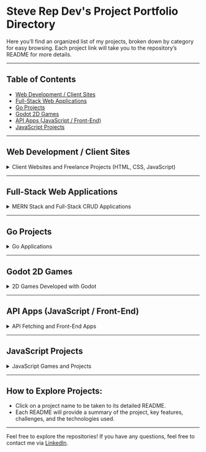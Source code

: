 # Steve Rep Dev's Project Portfolio Directory

Here you’ll find an organized list of my projects, broken down by category for easy browsing. Each project link will take you to the repository’s README for more details.

---

## Table of Contents
- [Web Development / Client Sites](#web-development--client-sites)
- [Full-Stack Web Applications](#full-stack-web-applications)
- [Go Projects](#go-projects)
- [Godot 2D Games](#godot-2d-games)
- [API Apps (JavaScript / Front-End)](#api-apps-javascript--front-end)
- [JavaScript Projects](#javascript-projects)

---


## Web Development / Client Sites

<details>
  <summary>Client Websites and Freelance Projects (HTML, CSS, JavaScript)</summary>

  ### [Good and Local Web Studio](link-to-repo)
  - **Description**: My web development studio's site, highlighting services, portfolio, and a blog.
  - **Tech Stack**: HTML, CSS, JavaScript, Responsive Design

  ### [Client Website 1](link-to-repo)
  - **Description**: A fast, responsive website built for a local business.
  - **Tech Stack**: HTML, CSS, JavaScript

  ### [Client Website 2](https://github.com/StewedDownSteve/Client_Megan_Portfolio)
  - **Description**: Portfolio website for an artist, featuring animations and responsive design.
  - **Tech Stack**: HTML, CSS, JavaScript

  _More client projects to be added here..._

</details>

---

## Full-Stack Web Applications

<details>
  <summary>MERN Stack and Full-Stack CRUD Applications</summary>

  ### [Full-Stack App 1](https://github.com/StewedDownSteve/ProjectManagment_FS_App)
  - **Description**: An e-commerce platform with product management, authentication, and payment processing.
  - **Tech Stack**: MongoDB, Express.js, React, Node.js (MERN), JWT, Stripe API

  ### [Full-Stack App 2](https://github.com/StewedDownSteve/storybookscopy)
  - **Description**: A task management app with full CRUD functionality, built using MERN.
  - **Tech Stack**: MongoDB, Express.js, React, Node.js (MERN)

  ### [Random Img Generator, To Scale](https://github.com/StewedDownSteve/API_App_to_scale/)
  - **Description**: A simple application designed to fetch random images from an API. The project aims to explore and       address real-world challenges related to handling multiple requests and optimizing performance.
  - **Tech Stack**: JavaScript, Express.js, Node.js, BootStrap, Apache Benchmark

  _More full-stack apps to be added here..._

</details>

---

## Go Projects

<details>
  <summary>Go Applications</summary>

  ### [CRM with Go](https://github.com/StewedDownSteve/CRM-Golang)
  - **Description**: A RESTful API for managing user data with JWT authentication.
  - **Tech Stack**: Go, JWT, PostgreSQL, REST API

  ### [HTML Web Scrapper](https://github.com/StewedDownSteve/Go-html-web-scraper)
  - **Description**: CLI tool for data analysis using Go's concurrency features.
  - **Tech Stack**: Go, CSV Parsing, Concurrency

  _More Go projects to be added here..._

</details>

---

## Godot 2D Games

<details>
  <summary>2D Games Developed with Godot</summary>

  ### [2D Game 1](https://github.com/StewedDownSteve/henry-day-out-game)
  - **Description**: A platformer game with custom physics and animations.
  - **Tech Stack**: Godot, GDScript

  ### [2D Game 2](https://github.com/StewedDownSteve/gotdot_first_game)
  - **Description**: A puzzle game with dynamic level generation and progression tracking.
  - **Tech Stack**: Godot, GDScript

  _More Godot games to be added here..._

</details>

---

## API Apps (JavaScript / Front-End)

<details>
  <summary>API Fetching and Front-End Apps</summary>

  ### [D&D Monter Finder](https://github.com/StewedDownSteve/monster_api_app)
  - **Description**: A weather app fetching data from OpenWeather API and dynamically updating the DOM.
  - **Tech Stack**: JavaScript, OpenWeather API, HTML, CSS

  ### [Geo Location Weather App](https://github.com/StewedDownSteve/Weather_App_Updated/tree/main)
  - **Description**: A cryptocurrency tracker using the CoinGecko API and vanilla JavaScript.
  - **Tech Stack**: JavaScript, CoinGecko API, HTML, CSS

  ### [Alien Guide App](https://github.com/StewedDownSteve/ST-Alien-Guide-App)
  - **Description**: A cryptocurrency tracker using the CoinGecko API and vanilla JavaScript.
  - **Tech Stack**: JavaScript, CoinGecko API, HTML, CSS

  ### [API App 2](https://github.com/StewedDownSteve/Weather_App_Updated/tree/main)
  - **Description**: A cryptocurrency tracker using the CoinGecko API and vanilla JavaScript.
  - **Tech Stack**: JavaScript, CoinGecko API, HTML, CSS

  _More API apps to be added here..._

</details>

---

## JavaScript Projects

<details>
  <summary>JavaScript Games and Projects</summary>

  ### [JS Game 1](https://github.com/StewedDownSteve/CodeWars_All_kyu)
  - **Description**: A simple snake game using JavaScript and Canvas.
  - **Tech Stack**: JavaScript, HTML5 Canvas, CSS

  ### [JS Game 2](https://github.com/StewedDownSteve/react-task-app)
  - **Description**: A space shooter with score tracking and enemy spawning mechanics.
  - **Tech Stack**: JavaScript, HTML5 Canvas, CSS

  ### [JS Project 1](https://github.com/StewedDownSteve/Drag_Drop_kanban/blob/main/README.md)
  - **Description**: A random quote generator that fetches quotes from an API.
  - **Tech Stack**: JavaScript, Fetch API, HTML, CSS

 ### [JS Project 1](https://github.com/StewedDownSteve/Drag_Drop_kanban/blob/main/README.md)
  - **Description**: A random quote generator that fetches quotes from an API.
  - **Tech Stack**: JavaScript, Fetch API, HTML, CSS

  _More JavaScript projects to be added here..._

</details>

---

## How to Explore Projects:
- Click on a project name to be taken to its detailed README.
- Each README will provide a summary of the project, key features, challenges, and the technologies used.

---

Feel free to explore the repositories! If you have any questions, feel free to contact me via [LinkedIn](https://www.linkedin.com/in/stevereplogle1/).
